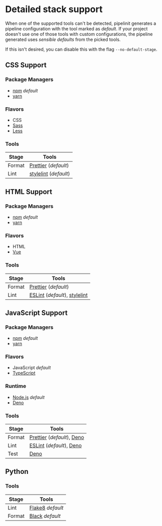 # Detailed stack support

When one of the supported tools can't be detected, pipelinit generates a
pipeline configuration with the tool marked as _default_. If your project
doesn't use one of those tools with custom configurations, the pipeline
generated uses _sensible defaults_ from the picked tools.

If this isn't desired, you can disable this with the flag `--no-default-stage`.

## CSS Support

### Package Managers

- [npm](https://www.npmjs.com/) _default_
- [yarn](https://yarnpkg.com/)

### Flavors

- CSS
- [Sass](https://sass-lang.com/)
- [Less](https://lesscss.org/)

### Tools

| Stage  | Tools                                          |
| ------ | ---------------------------------------------- |
| Format | [Prettier](https://prettier.io/) (_default_)   |
| Lint   | [stylelint](https://stylelint.io/) (_default_) |

## HTML Support

### Package Managers

- [npm](https://www.npmjs.com/) _default_
- [yarn](https://yarnpkg.com/)

### Flavors

- HTML
- [Vue](https://v3.vuejs.org/guide/single-file-component.html)

### Tools

| Stage  | Tools                                                                         |
| ------ | ----------------------------------------------------------------------------- |
| Format | [Prettier](https://prettier.io/) (_default_)                                  |
| Lint   | [ESLint](https://eslint.org/) (_default_), [stylelint](https://stylelint.io/) |

## JavaScript Support

### Package Managers

- [npm](https://www.npmjs.com/) _default_
- [yarn](https://yarnpkg.com/)

### Flavors

- JavaScript _default_
- [TypeScript](https://www.typescriptlang.org/)

### Runtime

- [Node.js](https://nodejs.org/) _default_
- [Deno](https://deno.land/)

### Tools

| Stage  | Tools                                                                                                  |
| ------ | ------------------------------------------------------------------------------------------------------ |
| Format | [Prettier](https://prettier.io/) (_default_), [Deno](https://deno.land/manual@v1.13.1/tools/formatter) |
| Lint   | [ESLint](https://eslint.org/) (_default_), [Deno](https://deno.land/manual@v1.13.1/tools/linter)       |
| Test   | [Deno](https://deno.land/manual@v1.13.1/testing)                                                       |

## Python

### Tools

| Stage  | Tools                                                      |
| ------ | ---------------------------------------------------------- |
| Lint   | [Flake8](https://flake8.pycqa.org/) _default_              |
| Format | [Black](https://black.readthedocs.io/en/stable/) _default_ |
